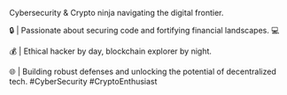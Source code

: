 Cybersecurity & Crypto ninja navigating the digital frontier. 

🔒 | Passionate about securing code and fortifying financial landscapes. 💻

💰 | Ethical hacker by day, blockchain explorer by night. 

🌐 | Building robust defenses and unlocking the potential of decentralized tech. #CyberSecurity #CryptoEnthusiast

<!---
royricky/royricky is a ✨ special ✨ repository because its `README.md` (this file) appears on your GitHub profile.
You can click the Preview link to take a look at your changes.
--->
